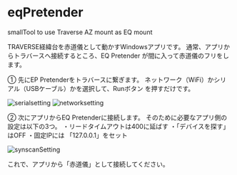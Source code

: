 # eqPretender
smallTool to use Traverse AZ mount as EQ mount

TRAVERSE経緯台を赤道儀として動かすWindowsアプリです。
通常、アプリからトラバースへ接続するところ、EQ Pretender が間に入って赤道儀のフリをします。

① 先にEP Pretenderをトラバースに繋ぎます。
ネットワーク（WiFi）かシリアル（USBケーブル）かを選択して、Runボタン を押すだけです。

![serialsetting](https://github.com/naokiueda/eqPretender/assets/6153725/2fa52220-a01a-4af9-bb7f-d5517071da97)
![networksetting](https://github.com/naokiueda/eqPretender/assets/6153725/8e2e9bc6-996c-43c4-a27c-b0b70f28e431)

 
② 次にアプリからEQ Pretenderに接続します。
そのために必要なアプリ側の設定は以下の3つ。
・リードタイムアウトは400に延ばす
・「デバイスを探す」はOFF
・固定IPには 「127.0.0.1」をセット

![synscanSetting](https://github.com/naokiueda/eqPretender/assets/6153725/ce72cc56-1fea-4c0d-9896-6334490948f4)

これで、アプリから「赤道儀」として接続してください。 
